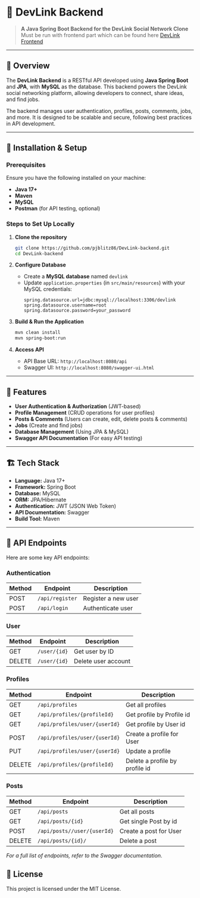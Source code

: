 # 📌 DevLink Backend
> **A Java Spring Boot Backend for the DevLink Social Network Clone**  
> Must be run with frontend part which can be found here [DevLink Frontend](https://github.com/pjblitz86/DevLink-frontend)

---

## 📖 Overview
The **DevLink Backend** is a RESTful API developed using **Java Spring Boot** and **JPA**, with **MySQL** as the database. This backend powers the DevLink social networking platform, allowing developers to connect, share ideas, and find jobs.

The backend manages user authentication, profiles, posts, comments, jobs, and more. It is designed to be scalable and secure, following best practices in API development.

---

## 🔧 Installation & Setup

### **Prerequisites**
Ensure you have the following installed on your machine:
- **Java 17+**
- **Maven**
- **MySQL**
- **Postman** (for API testing, optional)

### **Steps to Set Up Locally**
1. **Clone the repository**
   ```sh
   git clone https://github.com/pjblitz86/DevLink-backend.git
   cd DevLink-backend
   ```

2. **Configure Database**
   - Create a **MySQL database** named `devlink`
   - Update `application.properties` (in `src/main/resources`) with your MySQL credentials:
     ```properties
     spring.datasource.url=jdbc:mysql://localhost:3306/devlink
     spring.datasource.username=root
     spring.datasource.password=your_password
     ```

3. **Build & Run the Application**
   ```sh
   mvn clean install
   mvn spring-boot:run
   ```

4. **Access API**
   - API Base URL: `http://localhost:8080/api`
   - Swagger UI: `http://localhost:8080/swagger-ui.html`

---

## 🚀 Features
- **User Authentication & Authorization** (JWT-based)
- **Profile Management** (CRUD operations for user profiles)
- **Posts & Comments** (Users can create, edit, delete posts & comments)
- **Jobs** (Create and find jobs)
- **Database Management** (Using JPA & MySQL)
- **Swagger API Documentation** (For easy API testing)

---

## 🏗 Tech Stack
- **Language:** Java 17+
- **Framework:** Spring Boot
- **Database:** MySQL
- **ORM:** JPA/Hibernate
- **Authentication:** JWT (JSON Web Token)
- **API Documentation:** Swagger
- **Build Tool:** Maven

---

## 📌 API Endpoints
Here are some key API endpoints:

### **Authentication**
| Method | Endpoint           | Description          |
|--------|--------------------|----------------------|
| POST   | `/api/register`     | Register a new user  |
| POST   | `/api/login`        | Authenticate user    |

### **User**
| Method | Endpoint         | Description           |
|--------|-----------------|-----------------------|
| GET    | `/user/{id}`   | Get user by ID       |
| DELETE | `/user/{id}`   | Delete user account  |

### **Profiles**
| Method | Endpoint          | Description           |
|--------|------------------|-----------------------|
| GET    | `/api/profiles`     | Get all profiles     |
| GET    | `/api/profiles/{profileId}` | Get profile by Profile id |
| GET    | `/api/profiles/user/{userId}`   | Get profile by User id        |
| POST   | `/api/profiles/user/{userId}`   | Create a profile for User         |
| PUT    | `/api/profiles/user/{userId}` | Update a profile |
| DELETE | `/api/profiles/{profileId}` | Delete a profile by profile id |

### **Posts**
| Method | Endpoint          | Description           |
|--------|------------------|-----------------------|
| GET    | `/api/posts`        | Get all posts     |
| GET    | `/api/posts/{id}`    | Get single Post by id |
| POST   | `/api/posts//user/{userId}`   | Create a post for User |
| DELETE | `/api/posts/{id}/`   | Delete a post         |

_For a full list of endpoints, refer to the Swagger documentation._


## 📝 License
This project is licensed under the MIT License.
